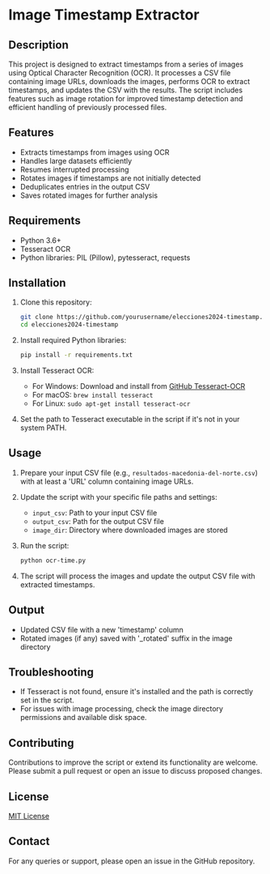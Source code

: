 # Image Timestamp Extractor

## Description

This project is designed to extract timestamps from a series of images using Optical Character Recognition (OCR). It processes a CSV file containing image URLs, downloads the images, performs OCR to extract timestamps, and updates the CSV with the results. The script includes features such as image rotation for improved timestamp detection and efficient handling of previously processed files.

## Features

- Extracts timestamps from images using OCR
- Handles large datasets efficiently
- Resumes interrupted processing
- Rotates images if timestamps are not initially detected
- Deduplicates entries in the output CSV
- Saves rotated images for further analysis

## Requirements

- Python 3.6+
- Tesseract OCR
- Python libraries: PIL (Pillow), pytesseract, requests

## Installation

1. Clone this repository:
   ```bash
   git clone https://github.com/yourusername/elecciones2024-timestamp.git
   cd elecciones2024-timestamp
   ```

2. Install required Python libraries:
   ```bash
   pip install -r requirements.txt
   ```

3. Install Tesseract OCR:
   - For Windows: Download and install from [GitHub Tesseract-OCR](https://github.com/UB-Mannheim/tesseract/wiki)
   - For macOS: `brew install tesseract`
   - For Linux: `sudo apt-get install tesseract-ocr`

4. Set the path to Tesseract executable in the script if it's not in your system PATH.

## Usage

1. Prepare your input CSV file (e.g., `resultados-macedonia-del-norte.csv`) with at least a 'URL' column containing image URLs.

2. Update the script with your specific file paths and settings:
   - `input_csv`: Path to your input CSV file
   - `output_csv`: Path for the output CSV file
   - `image_dir`: Directory where downloaded images are stored

3. Run the script:
   ```bash
   python ocr-time.py
   ```

4. The script will process the images and update the output CSV file with extracted timestamps.

## Output

- Updated CSV file with a new 'timestamp' column
- Rotated images (if any) saved with '_rotated' suffix in the image directory

## Troubleshooting

- If Tesseract is not found, ensure it's installed and the path is correctly set in the script.
- For issues with image processing, check the image directory permissions and available disk space.

## Contributing

Contributions to improve the script or extend its functionality are welcome. Please submit a pull request or open an issue to discuss proposed changes.

## License

[MIT License](LICENSE)

## Contact

For any queries or support, please open an issue in the GitHub repository.
